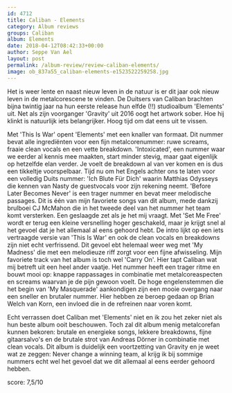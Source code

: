 ```yaml
---
id: 4712
title: Caliban - Elements
category: Album reviews
groups: Caliban
album: Elements
date: 2018-04-12T08:42:33+00:00
author: Seppe Van Ael
layout: post
permalink: /album-review/review-caliban-elements/
image: ob_837a55_caliban-elements-e1523522259258.jpg
---
```

Het is weer lente en naast nieuw leven in de natuur is er dit jaar ook nieuw leven in de metalcorescene te vinden. De Duitsers van Caliban brachten bijna twintig jaar na hun eerste release hun elfde (!!) studioalbum 'Elements' uit. Net als zijn voorganger 'Gravity' uit 2016 oogt het artwork sober. Hoe hij klinkt is natuurlijk iets belangrijker. Hoog tijd om dat eens uit te vissen.

Met 'This Is War' opent 'Elements' met een knaller van formaat. Dit nummer bevat alle ingrediënten voor een fijn metalcorenummer: ruwe screams, fraaie clean vocals en een vette breakdown. 'Intoxicated', een nummer waar we eerder al kennis mee maakten, start minder stevig, maar gaat eigenlijk op hetzelfde elan verder. Je voelt de breakdown al van ver komen en is dus een tikkeltje voorspelbaar. Tijd nu om het Engels achter ons te laten voor een volledig Duits nummer: 'Ich Blute Für Dich' waarin Matthias Odysseys die kennen van Nasty de guestvocals voor zijn rekening neemt. 'Before Later Becomes Never' is een trager nummer en bevat meer melodische passages. Dit is één van mijn favoriete songs van dit album, mede dankzij brulboei CJ McMahon die in het tweede deel van het nummer het team komt versterken. Een geslaagde zet als je het mij vraagt. Met 'Set Me Free' wordt er terug een kleine versnelling hoger geschakeld, maar je krijgt snel al het gevoel dat je het allemaal al eens gehoord hebt. De intro lijkt op een iets vertraagde versie van 'This Is War' en ook de clean vocals en breakdowns zijn niet echt verfrissend. Dit gevoel ebt helemaal weer weg met 'My Madness' die met een melodieuze riff zorgt voor een fijne afwisseling. Mijn favoriete track van het album is toch wel 'Carry On'. Hier tapt Caliban wat mij betreft uit een heel ander vaatje. Het nummer heeft een trager ritme en bouwt mooi op: knappe rappassages in combinatie met metalcoreaspecten en screams waarvan je de pijn gewoon voelt. De hoge engelenstemmen die het begin van 'My Masquerade' aankondigen zijn een mooie overgang naar een sneller en brutaler nummer. Hier hebben ze beroep gedaan op Brian Welch van Korn, een invloed die in de refreinen naar voren komt.

Echt verrassen doet Caliban met 'Elements' niet en ik zou het zeker niet als hun beste album ooit beschouwen. Toch zal dit album menig metalcorefan kunnen bekoren: brutale en energieke songs, lekkere breakdowns, fijne gitaarsalvo's en de brutale strot van Andreas Dörner in combinatie met clean vocals. Dit album is duidelijk een voortzetting van Gravity en je weet wat ze zeggen: Never change a winning team, al krijg ik bij sommige nummers echt wel het gevoel dat we dit allemaal al eens eerder gehoord hebben.

score: 7,5/10

&nbsp;